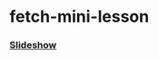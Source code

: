 # fetch-mini-lesson
### [Slideshow](https://docs.google.com/presentation/d/15eN7ZG7QF-H8OucXmvqQ6hjdoDJFK1jWgVmN44Hr_9M/edit#slide=id.g10055c0647d_0_925) 
